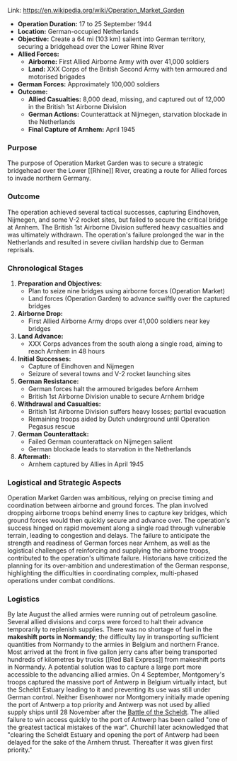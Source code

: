 Link: 
https://en.wikipedia.org/wiki/Operation_Market_Garden

- **Operation Duration:** 17 to 25 September 1944
- **Location:** German-occupied Netherlands
- **Objective:** Create a 64 mi (103 km) salient into German territory, securing a bridgehead over the Lower Rhine River
- **Allied Forces:**
    - **Airborne:** First Allied Airborne Army with over 41,000 soldiers
    - **Land:** XXX Corps of the British Second Army with ten armoured and motorised brigades
- **German Forces:** Approximately 100,000 soldiers
- **Outcome:**
    - **Allied Casualties:** 8,000 dead, missing, and captured out of 12,000 in the British 1st Airborne Division
    - **German Actions:** Counterattack at Nijmegen, starvation blockade in the Netherlands
    - **Final Capture of Arnhem:** April 1945

### Purpose
The purpose of Operation Market Garden was to secure a strategic bridgehead over the Lower [[Rhine]] River, creating a route for Allied forces to invade northern Germany.
### Outcome

The operation achieved several tactical successes, capturing Eindhoven, Nijmegen, and some V-2 rocket sites, but failed to secure the critical bridge at Arnhem. The British 1st Airborne Division suffered heavy casualties and was ultimately withdrawn. The operation's failure prolonged the war in the Netherlands and resulted in severe civilian hardship due to German reprisals.

### Chronological Stages

1. **Preparation and Objectives:**
    - Plan to seize nine bridges using airborne forces (Operation Market)
    - Land forces (Operation Garden) to advance swiftly over the captured bridges
2. **Airborne Drop:**
    - First Allied Airborne Army drops over 41,000 soldiers near key bridges
3. **Land Advance:**
    - XXX Corps advances from the south along a single road, aiming to reach Arnhem in 48 hours
4. **Initial Successes:**
    - Capture of Eindhoven and Nijmegen
    - Seizure of several towns and V-2 rocket launching sites
5. **German Resistance:**
    - German forces halt the armoured brigades before Arnhem
    - British 1st Airborne Division unable to secure Arnhem bridge
6. **Withdrawal and Casualties:**
    - British 1st Airborne Division suffers heavy losses; partial evacuation
    - Remaining troops aided by Dutch underground until Operation Pegasus rescue
7. **German Counterattack:**
    - Failed German counterattack on Nijmegen salient
    - German blockade leads to starvation in the Netherlands
8. **Aftermath:**
    - Arnhem captured by Allies in April 1945

### Logistical and Strategic Aspects

Operation Market Garden was ambitious, relying on precise timing and coordination between airborne and ground forces. The plan involved dropping airborne troops behind enemy lines to capture key bridges, which ground forces would then quickly secure and advance over. The operation's success hinged on rapid movement along a single road through vulnerable terrain, leading to congestion and delays. The failure to anticipate the strength and readiness of German forces near Arnhem, as well as the logistical challenges of reinforcing and supplying the airborne troops, contributed to the operation's ultimate failure. Historians have criticized the planning for its over-ambition and underestimation of the German response, highlighting the difficulties in coordinating complex, multi-phased operations under combat conditions.

### Logistics

By late August the allied armies were running out of petroleum gasoline. Several allied divisions and corps were forced to halt their advance temporarily to replenish supplies. There was no shortage of fuel in the **makeshift ports in Normandy**; the difficulty lay in transporting sufficient quantities from Normandy to the armies in Belgium and northern France. Most arrived at the front in five gallon jerry cans after being transported hundreds of kilometres by trucks [[Red Ball Express]] from makeshift ports in Normandy. A potential solution was to capture a large port more accessible to the advancing allied armies. On 4 September, Montgomery's troops captured the massive port of Antwerp in Belgium virtually intact, but the Scheldt Estuary leading to it and preventing its use was still under German control. Neither Eisenhower nor Montgomery initially made opening the port of Antwerp a top priority and Antwerp was not used by allied supply ships until 28 November after the [Battle of the Scheldt](https://en.wikipedia.org/wiki/Battle_of_the_Scheldt "Battle of the Scheldt"). The allied failure to win access quickly to the port of Antwerp has been called "one of the greatest tactical mistakes of the war". Churchill later acknowledged that "clearing the Scheldt Estuary and opening the port of Antwerp had been delayed for the sake of the Arnhem thrust. Thereafter it was given first priority."